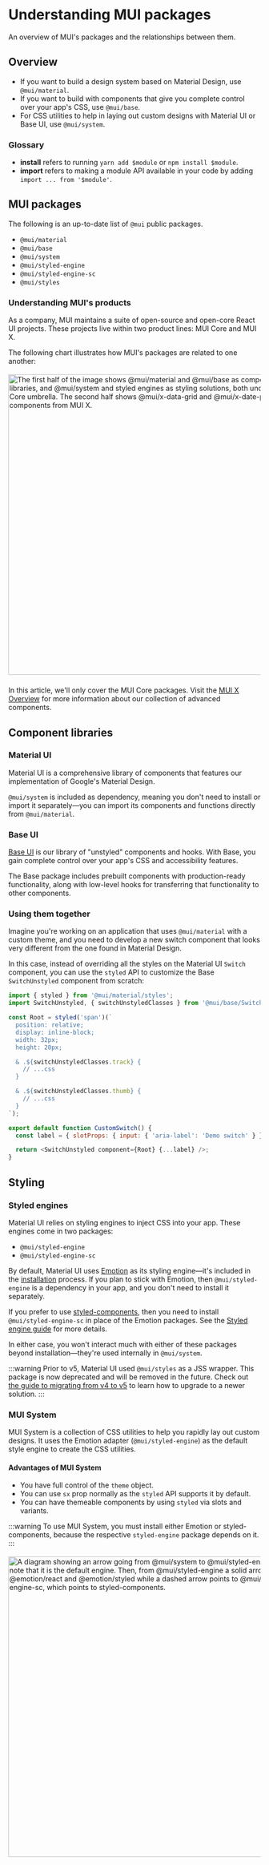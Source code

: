 # Understanding MUI packages

<p class="description">An overview of MUI's packages and the relationships between them.</p>

## Overview

- If you want to build a design system based on Material Design, use `@mui/material`.
- If you want to build with components that give you complete control over your app's CSS, use `@mui/base`.
- For CSS utilities to help in laying out custom designs with Material UI or Base UI, use `@mui/system`.

### Glossary

- **install** refers to running `yarn add $module` or `npm install $module`.
- **import** refers to making a module API available in your code by adding `import ... from '$module'`.

## MUI packages

The following is an up-to-date list of `@mui` public packages.

- `@mui/material`
- `@mui/base`
- `@mui/system`
- `@mui/styled-engine`
- `@mui/styled-engine-sc`
- `@mui/styles`

### Understanding MUI's products

As a company, MUI maintains a suite of open-source and open-core React UI projects.
These projects live within two product lines: MUI Core and MUI X.

The following chart illustrates how MUI's packages are related to one another:

<img src="/static/images/packages/mui-packages.png" style="width: 600px; margin-top: 4px; margin-bottom: 8px;" alt="The first half of the image shows @mui/material and @mui/base as component libraries, and @mui/system and styled engines as styling solutions, both under the MUI Core umbrella. The second half shows @mui/x-data-grid and @mui/x-date-pickers as components from MUI X." width="1200" height="600" />

In this article, we'll only cover the MUI Core packages.
Visit the [MUI X Overview](/x/introduction/) for more information about our collection of advanced components.

## Component libraries

### Material UI

Material UI is a comprehensive library of components that features our implementation of Google's Material Design.

`@mui/system` is included as dependency, meaning you don't need to install or import it separately—you can import its components and functions directly from `@mui/material`.

### Base UI

[Base UI](/base-ui/getting-started/) is our library of "unstyled" components and hooks.
With Base, you gain complete control over your app's CSS and accessibility features.

The Base package includes prebuilt components with production-ready functionality, along with low-level hooks for transferring that functionality to other components.

### Using them together

Imagine you're working on an application that uses `@mui/material` with a custom theme, and you need to develop a new switch component that looks very different from the one found in Material Design.

In this case, instead of overriding all the styles on the Material UI `Switch` component, you can use the `styled` API to customize the Base `SwitchUnstyled` component from scratch:

```js
import { styled } from '@mui/material/styles';
import SwitchUnstyled, { switchUnstyledClasses } from '@mui/base/SwitchUnstyled';

const Root = styled('span')(`
  position: relative;
  display: inline-block;
  width: 32px;
  height: 20px;

  & .${switchUnstyledClasses.track} {
    // ...css
  }

  & .${switchUnstyledClasses.thumb} {
    // ...css
  }
`);

export default function CustomSwitch() {
  const label = { slotProps: { input: { 'aria-label': 'Demo switch' } } };

  return <SwitchUnstyled component={Root} {...label} />;
}
```

## Styling

### Styled engines

Material UI relies on styling engines to inject CSS into your app.
These engines come in two packages:

- `@mui/styled-engine`
- `@mui/styled-engine-sc`

By default, Material UI uses [Emotion](https://emotion.sh/docs/styled) as its styling engine—it's included in the [installation](/material-ui/getting-started/installation/) process.
If you plan to stick with Emotion, then `@mui/styled-engine` is a dependency in your app, and you don't need to install it separately.

If you prefer to use [styled-components](https://styled-components.com/docs/basics#getting-started), then you need to install `@mui/styled-engine-sc` in place of the Emotion packages.
See the [Styled engine guide](/material-ui/guides/styled-engine/) for more details.

In either case, you won't interact much with either of these packages beyond installation—they're used internally in `@mui/system`.

:::warning
Prior to v5, Material UI used `@mui/styles` as a JSS wrapper.
This package is now deprecated and will be removed in the future.
Check out [the guide to migrating from v4 to v5](/material-ui/migration/migration-v4/) to learn how to upgrade to a newer solution.
:::

### MUI System

MUI System is a collection of CSS utilities to help you rapidly lay out custom designs.
It uses the Emotion adapter (`@mui/styled-engine`) as the default style engine to create the CSS utilities.

#### Advantages of MUI System

- You have full control of the `theme` object.
- You can use `sx` prop normally as the `styled` API supports it by default.
- You can have themeable components by using `styled` via slots and variants.

:::warning
To use MUI System, you must install either Emotion or styled-components, because the respective `styled-engine` package depends on it.
:::

<img src="/static/images/packages/mui-system.png" style="width: 600px; margin-top: 4px; margin-bottom: 8px;" alt="A diagram showing an arrow going from @mui/system to @mui/styled-engine, with a note that it is the default engine. Then, from @mui/styled-engine a solid arrow points to @emotion/react and @emotion/styled while a dashed arrow points to @mui/styled-engine-sc, which points to styled-components." width="1200" height="600" />
